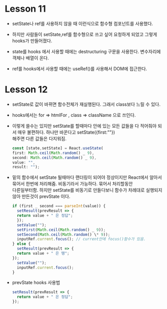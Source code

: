 # Lesson 11

- setState나 ref를 사용하지 않을 때 이런식으로 함수형 컴포넌트를 사용했다.

- 하지만 사람들이 setState,ref를 함수형으로 쓰고 싶어 요청하게 되었고 그렇게 hooks가 만들어졌다.

- state를 hooks 에서 사용할 때에는 destructuring 구문을 사용한다. 변수자리에 객체나 배열이 온다.

- ref를 hooks에서 사용할 때에는 useRef()를 사용해서 DOM에 접근한다.

# Lesson 12

- setState로 값이 바뀌면 함수전체가 재실행된다. 그래서 class보다 느릴 수 있다.

- hooks에서는 for => htmlFor , class => className 으로 쓰인다.

- 이렇게 쓸수는 있지만 setState를 할때마다 안에 있는 모든 값들을 다 적어줘야 되서 매우 불편하다. 하나만 바꾼다고 setState({first:""})  
  해주면 다른 값들은 다지워짐.

  ```javascript
  const [state,setState] = React.useState(
  first: Math.ceil(Math.random() _ 9),
  second: Math.ceil(Math.random() _ 9),
  value: "",
  result: "");
  ```

- 밑의 함수에서 setState 될때마다 랜더링이 되어야 정상이지만 React에서 알아서 묶어서 한번에 처리해줌. 비동기라서 가능하다. 묶어서 처리할동안  
  다른일부터함. 하지만 setState를 비동기로 만들다보니 함수가 차례대로 실행되지 않아 만든것이 prevState 이다.

  ```javascript
  if (first _ second === parseInt(value)) {
    setResult(prevResult => {
    return value + " 은 정답";
    });
    setValue("");
    setFirst(Math.ceil(Math.random() _ 9));
    setSecond(Math.ceil(Math.random() \* 9));
    inputRef.current.focus(); // current안에 focus()함수가 있음.
  } else {
    setResult(prevResult => {
    return value + " 은 땡";
  });
    setValue("");
    inputRef.current.focus();
  }
  ```

- prevState hooks 사용법
  ```javascript
  setResult(prevResult => {
    return value + " 은 정답";
  });
  ```
